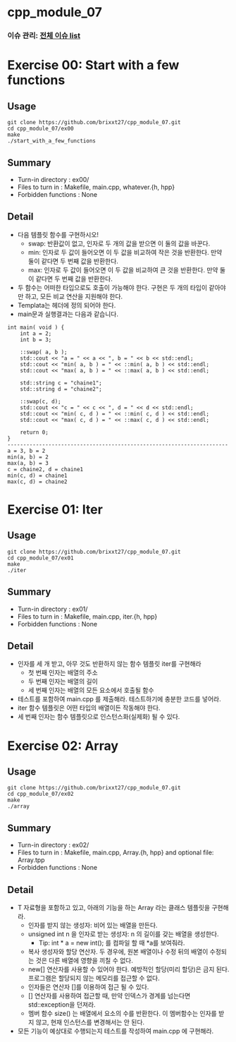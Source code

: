 # cpp_module_07
### 이슈 관리: [전체 이슈 list](https://github.com/brixxt27/cpp_module_07/issues/1)

# Exercise 00: Start with a few functions 
## Usage
```
git clone https://github.com/brixxt27/cpp_module_07.git
cd cpp_module_07/ex00
make
./start_with_a_few_functions
```
## Summary
- Turn-in directory : ex00/
- Files to turn in : Makefile, main.cpp, whatever.{h, hpp}
- Forbidden functions : None
## Detail
- 다음 템플릿 함수를 구현하시오!
	- swap: 반환값이 없고, 인자로 두 개의 값을 받으면 이 둘의 값을 바꾼다.
	- min: 인자로 두 값이 들어오면 이 두 값을 비교하여 작은 것을 반환한다. 만약 둘이 같다면 두 번째 값을 반환한다.
	- max: 인자로 두 값이 들어오면 이 두 값을 비교하여 큰 것을 반환한다. 만약 둘이 같다면 두 번째 값을 반환한다.
- 두 함수는 어떠한 타입으로도 호출이 가능해야 한다. 구현은 두 개의 타입이 같아야만 하고, 모든 비교 연산을 지원해야 한다.
- Templata는 헤더에 정의 되어야 한다.
- main문과 실행결과는 다음과 같습니다.
```
int main( void ) {
	int a = 2;
	int b = 3;

	::swap( a, b );
	std::cout << "a = " << a << ", b = " << b << std::endl;
	std::cout << "min( a, b ) = " << ::min( a, b ) << std::endl;
	std::cout << "max( a, b ) = " << ::max( a, b ) << std::endl;

	std::string c = "chaine1";
	std::string d = "chaine2";

	::swap(c, d);
	std::cout << "c = " << c << ", d = " << d << std::endl;
	std::cout << "min( c, d ) = " << ::min( c, d ) << std::endl;
	std::cout << "max( c, d ) = " << ::max( c, d ) << std::endl;

	return 0;
}
----------------------------------------------------------------------
a = 3, b = 2
min(a, b) = 2
max(a, b) = 3
c = chaine2, d = chaine1
min(c, d) = chaine1
max(c, d) = chaine2
```
<bt> </bt>

# Exercise 01: Iter 
## Usage
```
git clone https://github.com/brixxt27/cpp_module_07.git
cd cpp_module_07/ex01
make
./iter
```
## Summary
- Turn-in directory : ex01/
- Files to turn in : Makefile, main.cpp, iter.{h, hpp}
- Forbidden functions : None
## Detail
- 인자를 세 개 받고, 아무 것도 반환하지 않는 함수 템플릿 iter를 구현해라
	- 첫 번째 인자는 배열의 주소
	- 두 번째 인자는 배열의 길이
	- 세 번째 인자는 배열의 모든 요소에서 호출될 함수
- 테스트를 포함하여 main.cpp 를 제출해라. 테스트하기에 충분한 코드를 넣어라.
- iter 함수 템플릿은 어떤 타입의 배열이든 작동해야 한다.
- 세 번째 인자는 함수 템플릿으로 인스턴스화(실제화) 될 수 있다.
<bt> </bt>

# Exercise 02: Array 
## Usage
```
git clone https://github.com/brixxt27/cpp_module_07.git
cd cpp_module_07/ex02
make
./array
```
## Summary
- Turn-in directory : ex02/
- Files to turn in : Makefile, main.cpp, Array.{h, hpp} and optional file: Array.tpp
- Forbidden functions : None
## Detail
- T 자료형을 포함하고 있고, 아래의 기능을 하는 Array 라는 클래스 템플릿을 구현해라.
	- 인자를 받지 않는 생성자: 비어 있는 배열을 만든다.
	- unsigned int n 을 인자로 받는 생성자: n 의 길이를 갖는 배열을 생성한다.
		- Tip: int * a = new int(); 를 컴파일 할 때 *a를 보여줘라.
	- 복사 생성자와 할당 연산자. 두 경우에, 원본 배열이나 수정 뒤의 배열이 수정되는 것은 다른 배열에 영향을 끼칠 수 없다.
	- new[] 연산자를 사용할 수 있어야 한다. 예방적인 할당(미리 할당)은 금지 된다. 프로그램은 할당되지 않는 메모리를 접근할 수 없다.
	- 인자들은 연산자 []를 이용하여 접근 될 수 있다.
	- [] 연산자를 사용하여 접근할 때, 만약 인덱스가 경계를 넘는다면 std::exception을 던져라.
	- 멤버 함수 size() 는 배열에서 요소의 수를 반환한다. 이 멤버함수는 인자를 받지 않고, 현재 인스턴스를 변경해서는 안 된다.
- 모든 기능이 예상대로 수행되는지 테스트를 작성하여 main.cpp 에 구현해라.
<bt> </bt>